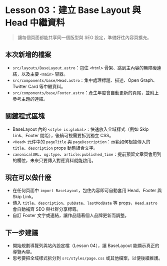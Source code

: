 # Lesson 03：建立 Base Layout 與 Head 中繼資料

> 讓每個頁面都能共享同一個版型與 SEO 設定，準備好往內容頁擴充。

## 本次新增的檔案
- `src/layouts/BaseLayout.astro`：包住 `<html>` 骨架、跳到主內容的無障礙連結，以及主要 `<main>` 容器。
- `src/components/base/Head.astro`：集中處理標題、描述、Open Graph、Twitter Card 等中繼資料。
- `src/components/base/Footer.astro`：產生年度會自動更新的頁尾，並附上參考主題的連結。

## 關鍵程式區塊
- BaseLayout 內的 `<style is:global>`：快速放入全域樣式（例如 Skip Link、Footer 間距），後續可視需要拆到獨立 CSS。
- `<Head>` 元件中的 `pageTitle` 與 `pageDescription`：示範如何根據傳入的 `title`、`description` props 動態組合文字。
- `canonicalURL`、`og:type`、`article:published_time`：提前預留文章頁會用到的欄位，未來只要傳入對應資料就能啟用。

## 現在可以做什麼
- 在任何頁面中 `import BaseLayout`，包住內容即可自動套用 Head、Footer 與 Skip Link。
- 傳入 `title`、`description`、`pubDate`、`lastModDate` 等 props，`Head.astro` 會自動補齊 SEO 與社群分享標籤。
- 自訂 Footer 文字或連結，讓作品隨著個人品牌更新而調整。

## 下一步建議
- 開始規劃導覽列與站內設定檔（Lesson 04），讓 BaseLayout 能顯示真正的導覽內容。
- 思考要把全域樣式拆分到 `src/styles/page.css` 或其他檔案，以便後續維護。
